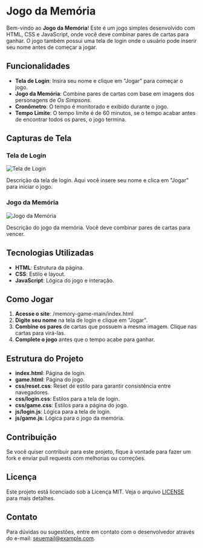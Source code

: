 # Jogo da Memória

Bem-vindo ao **Jogo da Memória**! Este é um jogo simples desenvolvido com HTML, CSS e JavaScript, onde você deve combinar pares de cartas para ganhar. O jogo também possui uma tela de login onde o usuário pode inserir seu nome antes de começar a jogar.

## Funcionalidades

- **Tela de Login**: Insira seu nome e clique em "Jogar" para começar o jogo.
- **Jogo da Memória**: Combine pares de cartas com base em imagens dos personagens de *Os Simpsons*.
- **Cronômetro**: O tempo é monitorado e exibido durante o jogo.
- **Tempo Limite**: O tempo limite é de 60 minutos, se o tempo acabar antes de encontrar todos os pares, o jogo termina.

## Capturas de Tela

### Tela de Login

![Tela de Login](./images/screenshot-login.png)

Descrição da tela de login. Aqui você insere seu nome e clica em "Jogar" para iniciar o jogo.

### Jogo da Memória

![Jogo da Memória](./images/screenshot-game.png)

Descrição do jogo da memória. Você deve combinar pares de cartas para vencer.


## Tecnologias Utilizadas

- **HTML**: Estrutura da página.
- **CSS**: Estilo e layout.
- **JavaScript**: Lógica do jogo e interação.

## Como Jogar

1. **Acesse o site**: /memory-game-main/index.html
2. **Digite seu nome** na tela de login e clique em "Jogar".
3. **Combine os pares** de cartas que possuem a mesma imagem. Clique nas cartas para virá-las.
4. **Complete o jogo** antes que o tempo acabe para ganhar.

## Estrutura do Projeto

- **index.html**: Página de login.
- **game.html**: Página do jogo.
- **css/reset.css**: Reset de estilo para garantir consistência entre navegadores.
- **css/login.css**: Estilos para a tela de login.
- **css/game.css**: Estilos para a página do jogo.
- **js/login.js**: Lógica para a tela de login.
- **js/game.js**: Lógica para o jogo da memória.

## Contribuição

Se você quiser contribuir para este projeto, fique à vontade para fazer um fork e enviar pull requests com melhorias ou correções.

## Licença

Este projeto está licenciado sob a Licença MIT. Veja o arquivo [LICENSE](LICENSE) para mais detalhes.

## Contato

Para dúvidas ou sugestões, entre em contato com o desenvolvedor através do e-mail: [seuemail@example.com](mailto:seuemail@example.com).

